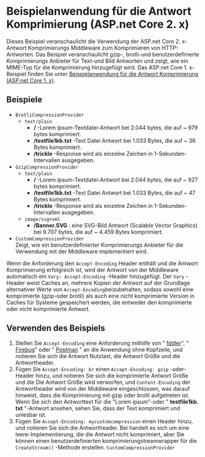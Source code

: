 # <a name="response-compression-sample-application-aspnet-core-2x"></a>Beispielanwendung für die Antwort Komprimierung (ASP.net Core 2. x)

Dieses Beispiel veranschaulicht die Verwendung der ASP.net Core 2. x-Antwort Komprimierungs Middleware zum Komprimieren von HTTP-Antworten. Das Beispiel veranschaulicht gzip-, brotli-und benutzerdefinierte Komprimierungs Anbieter für Text-und Bild Antworten und zeigt, wie ein MIME-Typ für die Komprimierung hinzugefügt wird. Das ASP.net Core 1. x-Beispiel finden Sie unter [Beispielanwendung für die Antwort Komprimierung (ASP.net Core 1. x)](https://github.com/aspnet/AspNetCore.Docs/tree/master/aspnetcore/performance/response-compression/samples/1.x).

## <a name="examples-in-this-sample"></a>Beispiele

* `BrotliCompressionProvider`
  * `text/plain`
    * **/** -Lorem ipsum-Textdatei-Antwort bei 2.044 bytes, die auf ~ 979 bytes komprimiert.
    * **/testfile1kb.txt** -Text Datei Antwort bei 1.033 Bytes, die auf ~ 36 Bytes komprimiert.
    * **/trickle** -Response wird als einzelne Zeichen in 1-Sekunden-Intervallen ausgegeben.
* `GzipCompressionProvider`
  * `text/plain`
    * **/** -Lorem ipsum-Textdatei-Antwort bei 2.044 bytes, die auf ~ 927 bytes komprimiert.
    * **/testfile1kb.txt** -Text Datei Antwort bei 1.033 Bytes, die auf ~ 47 Bytes komprimiert.
    * **/trickle** -Response wird als einzelne Zeichen in 1-Sekunden-Intervallen ausgegeben.
  * `image/svg+xml`
    * **/Banner.SVG** : eine SVG-Bild Antwort (Scalable Vector Graphics) bei 9.707 bytes, die auf ~ 4.459 Bytes komprimiert.
* `CustomCompressionProvider`<br>Zeigt, wie ein benutzerdefinierter Komprimierungs Anbieter für die Verwendung mit der Middleware implementiert wird.

Wenn die Anforderung den `Accept-Encoding` Header enthält und die Antwort Komprimierung erfolgreich ist, wird der Antwort von der Middleware automatisch ein `Vary: Accept-Encoding` -Header hinzugefügt. Der `Vary` -Header weist Caches an, mehrere Kopien der Antwort auf der Grundlage alternativer Werte von `Accept-Encoding`beizubehalten, sodass sowohl eine komprimierte (gzip-oder brotli) als auch eine nicht komprimierte Version in Caches für Systeme gespeichert werden, die entweder den komprimierte oder nicht komprimierte Antwort.

## <a name="use-the-sample"></a>Verwenden des Beispiels

1. Stellen Sie `Accept-Encoding` eine Anforderung mithilfe von " [fddler](https://www.telerik.com/fiddler)", " [Firebug](https://getfirebug.com/)" oder " [Postman](https://www.getpostman.com/) " an die Anwendung ohne Kopfzeile, und notieren Sie sich die Antwort Nutzlast, die Antwort Größe und die Antwortheader.
1. Fügen Sie `Accept-Encoding: br` einen `Accept-Encoding: gzip` -oder-Header hinzu, und notieren Sie sich die komprimierte Antwort Größe und die Die Antwort Größe wird verworfen, und `Content-Encoding` der Antwortheader wird von der Middleware eingeschlossen, was darauf hinweist, dass die Komprimierung mit gzip oder brotli aufgetreten ist. Wenn Sie sich den Antworttext für die "Lorem ipsum"-oder " **testfile1kb. txt** "-Antwort ansehen, sehen Sie, dass der Text komprimiert und unlesbar ist.
1. Fügen Sie `Accept-Encoding: mycustomcompression` einen Header hinzu, und notieren Sie sich die Antwortheader. Bei handelt es sich um eine leere-Implementierung, die die Antwort nicht komprimiert, aber Sie können einen benutzerdefinierten komprimierungstreamwrapper für die `CreateStream()` -Methode erstellen. `CustomCompressionProvider`
